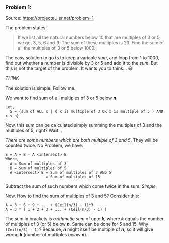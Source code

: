### Problem 1:
Source: https://projecteuler.net/problem=1

The problem states:
> If we list all the natural numbers below 10 that are multiples of 3 or 5, we get 3, 5, 6 and 9. The sum of these multiples is 23.
> Find the sum of all the multiples of 3 or 5 below 1000.

The easy solution to go is to keep a variable _sum_, and loop from 1 to 1000, find out whether a number is divisible by 3 or 5 and add it to the _sum_. But this is not the target of the problem. It wants you to think... :smiley:

_THINK_

The solution is simple. Follow me.

We want to find sum of all multiples of 3 or 5 below **_n_**.
```
Let,
  S = {sum of ALL x | ( x is multiple of 3 OR x is multiple of 5 ) AND x < n}
```

Now, this sum can be calculated simply summing the multiples of 3 and the multiples of 5, right? Wait...

_There are some numbers which are both multiple of 3 and 5_.
They will be counted twice. No Problem, we have:

```
S = A + B - A <intersect> B
Where,
  A = Sum of multiples of 3
  B = Sum of multiples of 5
  A <intersect> B = Sum of multiples of 3 AND 5
                  = Sum of multiples of 15
```

Subtract the sum of such numbers which come twice in the sum. _Simple_

Now, How to find the sum of multiples of 3 and 5? Consider this:

```
A = 3 + 6 + 9 + ... + (Ceil(n/3) - 1)*3
A = 3 * ( 1 + 2 + 3 + ... + (Ceil(n/3) - 1) )
```

The sum in brackets is _arithmetic sum_ of upto **_k_**, where **_k_** equals the number of multiples of 3 (or 5) below **_n_**. Same can be done for 5 and 15.
Why `(Ceil(n/3) - 1)`? Because, **_n_** might itself be multiple of **_n_**, so it will give wrong **_k_** (number of multiples _below_ **_n_**).